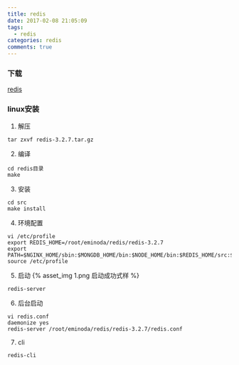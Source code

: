 ```yaml
---
title: redis
date: 2017-02-08 21:05:09
tags:
  - redis
categories: redis
comments: true
---
```

### 下载
[redis](https://redis.io/download)

### linux安装
1. 解压
````
tar zxvf redis-3.2.7.tar.gz
````

2. 编译
````
cd redis目录
make
````

3. 安装
````
cd src
make install
````

4. 环境配置
````
vi /etc/profile
export REDIS_HOME=/root/eminoda/redis/redis-3.2.7
export PATH=$NGINX_HOME/sbin:$MONGDB_HOME/bin:$NODE_HOME/bin:$REDIS_HOME/src:$PATH
source /etc/profile
````

5. 启动
{% asset_img 1.png 启动成功式样 %}
````
redis-server
````


6. 后台启动
````
vi redis.conf
daemonize yes
redis-server /root/eminoda/redis/redis-3.2.7/redis.conf 
````

7. cli
````
redis-cli
````
